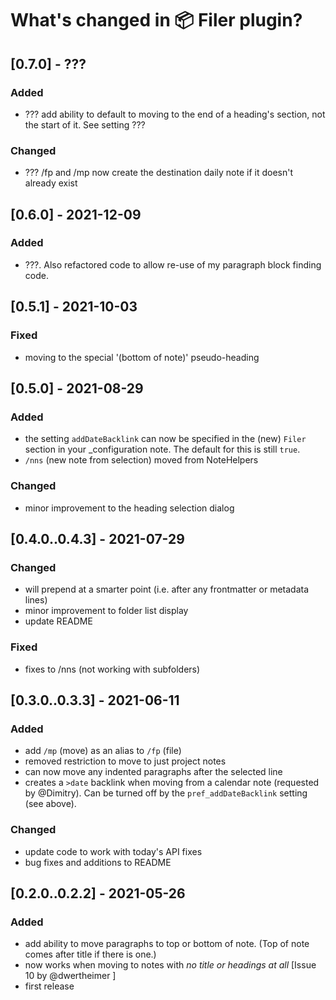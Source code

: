 # What's changed in 📦 Filer plugin?
## [0.7.0] - ???
### Added
- ??? add ability to default to moving to the end of a heading's section, not the start of it. See setting ???
### Changed
- ??? /fp and /mp now create the destination daily note if it doesn't already exist

## [0.6.0] - 2021-12-09
### Added
- ???. Also refactored code to allow re-use of my paragraph block finding code.

## [0.5.1] - 2021-10-03
### Fixed
- moving to the special '(bottom of note)' pseudo-heading

## [0.5.0] - 2021-08-29
### Added
- the setting `addDateBacklink` can now be specified in the (new) `Filer` section in your _configuration note. The default for this is still `true`.
- `/nns` (new note from selection) moved from NoteHelpers

### Changed
- minor improvement to the heading selection dialog

## [0.4.0..0.4.3] - 2021-07-29
### Changed
- will prepend at a smarter point (i.e. after any frontmatter or metadata lines)
- minor improvement to folder list display
- update README

### Fixed
- fixes to /nns (not working with subfolders)

## [0.3.0..0.3.3] - 2021-06-11
### Added
- add `/mp` (move) as an alias to `/fp` (file)
- removed restriction to move to just project notes
- can now move any indented paragraphs after the selected line
- creates a `>date` backlink when moving from a calendar note (requested by @Dimitry). Can be turned off by the `pref_addDateBacklink` setting (see above).
### Changed
- update code to work with today's API fixes
- bug fixes and additions to README

## [0.2.0..0.2.2] - 2021-05-26
### Added
- add ability to move paragraphs to top or bottom of note. (Top of note comes after title if there is one.)
- now works when moving to notes with _no title or headings at all_ [Issue 10 by @dwertheimer ]
- first release
